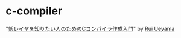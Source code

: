 # c-compiler
 "[低レイヤを知りたい人のためのCコンパイラ作成入門](https://www.sigbus.info/compilerbook)" by [Rui Ueyama](https://github.com/rui314)
 
 
